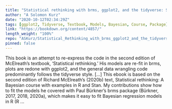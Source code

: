 ```yaml
---
title: "Statistical rethinking with brms, ggplot2, and the tidyverse: Second edition"
author: "A Solomon Kurz"
date: "2020-10-12T02:34:29Z"
tags: [ggplot2, Tidyverse, Textbook, Models, Bayesian, Course, Package]
link: "https://bookdown.org/content/4857/"
length_weight: "100%"
repo: "ASKurz/Statistical_Rethinking_with_brms_ggplot2_and_the_tidyverse_2_ed"
pinned: false
---
```


This book is an attempt to re-express the code in the second edition of McElreath’s textbook, ‘Statistical rethinking.’ His models are re-fit in brms, plots are redone with ggplot2, and the general data wrangling code predominantly follows the tidyverse style. [...] This ebook is based on the second edition of Richard McElreath’s (2020b) text, Statistical rethinking: A Bayesian course with examples in R and Stan. My contributions show how to fit the models he covered with Paul Bürkner’s brms package (Bürkner, 2017, 2018, 2020a), which makes it easy to fit Bayesian regression models in R (R ...
